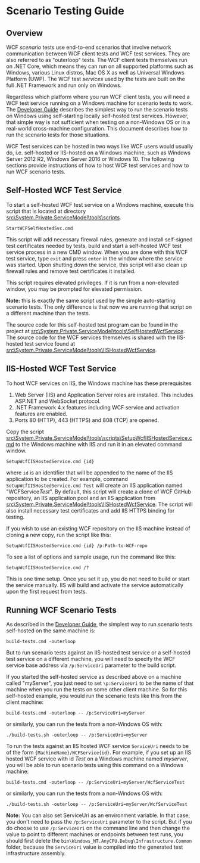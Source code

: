 Scenario Testing Guide
======================

Overview
--------
WCF *scenario* tests use end-to-end scenarios that involve network communication between WCF client tests and WCF test services. They are also referred to as "outerloop" tests. The WCF client tests themselves run on .NET Core, which means they can run on all supported platforms such as Windows, various Linux distros, Mac OS X as well as Universal Windows Platform (UWP). The WCF test *services* used by the tests are built on the full .NET Framework and run only on Windows.

Regardless which platform where you run WCF client tests, you will need a WCF test service running on a Windows machine for scenario tests to work. The [Developer Guide](https://github.com/dotnet/wcf/blob/master/Documentation/developer-guide.md) describes the simplest way to run the scenario tests on Windows using self-starting locally self-hosted test services. However, that simple way is not sufficient when testing on a non-Windows OS or in a real-world cross-machine configuration.  This document describes how to run the scenario tests for those situations.

WCF Test services can be hosted in two ways like WCF users would usually do, i.e. self-hosted or IIS-hosted on a Windows machine, such as Windows Server 2012 R2, Windows Server 2016 or Windows 10. The following sections provide instructions of how to host WCF test services and how to run WCF scenario tests.

Self-Hosted WCF Test Service
----------------------------
To start a self-hosted WCF test service on a Windows machine, execute this script that is located at directory [src\System.Private.ServiceModel\tools\scripts](https://github.com/dotnet/wcf/tree/master/src/System.Private.ServiceModel/tools/scripts).
```
StartWCFSelfHostedSvc.cmd
```
This script will add necessary firewall rules, generate and install self-signed test certificates needed by tests, build and start a self-hosted WCF test service process in a new CMD window.  When you are done with this WCF test service, type `exit` and press `enter` in the window where the service was started. Upon shutting down the service, this script will also clean up firewall rules and remove test certificates it installed.

This script requires elevated privileges. If it is run from a non-elevated window, you may be prompted for elevated permission.

**Note:** this is exactly the same script used by the simple auto-starting scenario tests.  The only difference is that now we are running that script on a different machine than the tests.

The source code for this self-hosted test program can be found in the project at [src\System.Private.ServiceModel\tools\SelfHostedWcfService](https://github.com/dotnet/wcf/tree/master/src/System.Private.ServiceModel/tools/SelfHostedWcfService).   The source code for the WCF services themselves is shared with the IIS-hosted test service found at [src\System.Private.ServiceModel\tools\IISHostedWcfService](https://github.com/dotnet/wcf/tree/master/src/System.Private.ServiceModel/tools/IISHostedWcfService).   

IIS-Hosted WCF Test Service
---------------------------
To host WCF services on IIS, the Windows machine has these prerequisites

1. Web Server (IIS) and Application Server roles are installed. This includes ASP.NET and WebSocket protocol.
2. .NET Framework 4.x features including WCF service and activation features are enabled.
3. Ports 80 (HTTP), 443 (HTTPS) and 808 (TCP) are opened.

Copy the script [src\System.Private.ServiceModel\tools\scripts\SetupWcfIISHostedService.cmd](https://github.com/dotnet/wcf/blob/master/src/System.Private.ServiceModel/tools/scripts/SetupWcfIISHostedService.cmd) to the Windows machine with IIS and run it in an elevated command window.
```
SetupWcfIISHostedService.cmd {id}
```

where `id` is an identifier that will be appended to the name of the IIS application to be created.  For example, command `SetupWcfIISHostedService.cmd Test` will create an IIS application named "WCFService*Test*". By default, this script will create a clone of WCF GitHub repository, an IIS application pool and an IIS application from [src\System.Private.ServiceModel\tools\IISHostedWcfService](https://github.com/dotnet/wcf/tree/master/src/System.Private.ServiceModel/tools/IISHostedWcfService). The script will also install necessary test certificates and add IIS HTTPS binding for testing.

If you wish to use an existing WCF repository on the IIS machine instead of cloning a new copy, run the script like this:
```
SetupWcfIISHostedService.cmd {id} /p:Path-to-WCF-repo
```
To see a list of options and sample usage, run the command like this:
```
SetupWcfIISHostedService.cmd /?
```
This is one time setup. Once you set it up, you do not need to build or start the service manually. IIS will build and activate the service automatically upon the first request from tests.

Running WCF Scenario Tests
-------------------------
As described in the [Developer Guide](https://github.com/dotnet/wcf/blob/master/Documentation/developer-guide.md), the simplest way to run scenario tests self-hosted on the same machine is:
```
build-tests.cmd -outerloop
```

But to run scenario tests against an IIS-hosted test service or a self-hosted test service on a different machine, you will need to specify the WCF service base address via `/p:ServiceUri` parameter to the build script.

If you started the self-hosted service as described above on a machine called "myServer", you just need to set `\p:ServiceUri` to be the name of that machine when you run the tests on some other client machine. So for this self-hosted example, you would run the scenario tests like this from the client machine:
```
build-tests.cmd -outerloop -- /p:ServiceUri=myServer
```
or similarly, you can run the tests from a non-Windows OS with:
```
./build-tests.sh -outerloop -- /p:ServiceUri=myServer
```

To run the tests against an IIS hosted WCF service `ServiceUri` needs to be of the form `{MachineName}/WCFService{id}`. For example, if you set up an IIS hosted WCF service with id *Test* on a Windows machine named *myserver*, you will be able to run scenario tests using this command on a Windows machine:
```
build-tests.cmd -outerloop -- /p:ServiceUri=myServer/WcfServiceTest
```
or similarly, you can run the tests from a non-Windows OS with:
```
./build-tests.sh -outerloop -- /p:ServiceUri=myServer/WcfServiceTest
```

**Note:** You can also set ServiceUri as an environment variable.  In that case, you don't need to pass the `/p:ServiceUri` parameter to the script. But if you do choose to use `/p:ServiceUri` on the command line and then change the value to point to different machines or endpoints between test runs, you should first delete the `bin\Windows_NT.AnyCPU.Debug\Infrastructure.Common` folder, because the `ServiceUri` value is compiled into the generated test infrastructure assembly.

